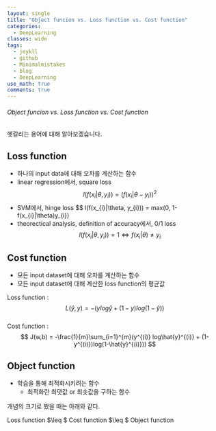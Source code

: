 ```yaml
---
layout: single
title: "Object funcion vs. Loss function vs. Cost function"
categories:
  - DeepLearning
classes: wide
tags:
  - jeykll
  - github
  - Minimalmistakes
  - blog
  - DeepLearning
use_math: true
comments: true
---
```


###### Object funcion vs. Loss function vs. Cost function  

헷갈리는 용어에 대해 알아보겠습니다.  

## Loss function  
  - 하나의 input data에 대해 오차를 계산하는 함수  
  - linear regression에서, square loss $$ l(f(x_{i}|\theta, y_{i})) = (f(x_{i}|\theta - y_{i}))^{2} $$  
  - SVM에서, hinge loss $$ l(f(x_{i}|\theta, y_{i})) = max(0, 1-f(x_{i}|\theta)y_{i})  
  - theorectical analysis, definition of accuracy에서, 0/1 loss $$ l(f(x_{i}|\theta, y_{i})) = 1 \Leftrightarrow f(x_{i}|\theta) \neq y_{i}$$  


## Cost function  
  - 모든 input dataset에 대해 오차를 계산하는 함수  
  - 모든 input dataset에 대해 계산한 loss function의 평균값  

Loss function : $$ L(\hat{y},y) = -(y log\hat{y} + (1-y)log(1-\hat{y})) $$  
Cost function : $$ J(w,b) = -\frac{1}{m}\sum_{i=1}^{m}(y^{(i)} log\hat{y}^{(i)} + (1-y^{(i)})log(1-\hat{y}^{(i)})) $$  

## Object function  
- 학습을 통해 최적화시키려는 함수  
  + 최적화란 최댓값 or 최솟값을 구하는 함수  



개념의 크기로 봤을 때는 아래와 같다.  

Loss function $\leq  $ Cost function $\leq  $ Object function  
